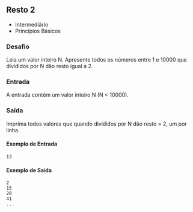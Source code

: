 ## Resto 2
* Intermediário
* Princípios Básicos

### Desafio
Leia um valor inteiro N. Apresente todos os números entre 1 e 10000 que divididos por N dão resto igual a 2.

### Entrada
A entrada contém um valor inteiro N (N < 10000).

### Saída
Imprima todos valores que quando divididos por N dão resto = 2, um por linha.


#### Exemplo de Entrada	 
~~~~
13
~~~~
#### Exemplo de Saída
~~~~
2
15
28
41
...
~~~~

